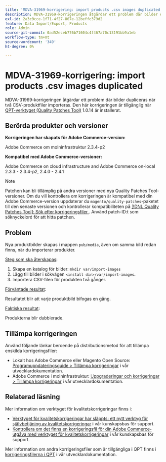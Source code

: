 ```yaml
---
title: 'MDVA-31969-korrigering: import products .csv images duplicated'
description: MDVA-31969-korrigeringen åtgärdar ett problem där bilder dupliceras när två CSV-produktfiler importeras. Den här korrigeringen är tillgänglig när [QPT-verktyget (Quality Patches Tool)](/help/announcements/adobe-commerce-announcements/magento-quality-patches-released-new-tool-to-self-serve-quality-patches.md) 1.0.14 är installerat.
exl-id: 2a3c9cce-1f71-4f27-807e-12beffc379d2
feature: Data Import/Export, Products
role: Admin
source-git-commit: 0ad52eceb776b71604c4f467a70c13191bb9a1eb
workflow-type: tm+mt
source-wordcount: '349'
ht-degree: 0%

---
```


# MDVA-31969-korrigering: import products .csv images duplicated

MDVA-31969-korrigeringen åtgärdar ett problem där bilder dupliceras när två CSV-produktfiler importeras. Den här korrigeringen är tillgänglig när [QPT-verktyget (Quality Patches Tool)](/help/announcements/adobe-commerce-announcements/magento-quality-patches-released-new-tool-to-self-serve-quality-patches.md) 1.0.14 är installerat.

## Berörda produkter och versioner

**Korrigeringen har skapats för Adobe Commerce-version:**

Adobe Commerce om molninfrastruktur 2.3.4-p2

**Kompatibel med Adobe Commerce-versioner:**

Adobe Commerce on cloud infrastructure and Adobe Commerce on-local 2.3.3 - 2.3.4-p2, 2.4.0 - 2.4.1

>[!NOTE]
>
>Patchen kan bli tillämplig på andra versioner med nya Quality Patches Tool-versioner. Om du vill kontrollera om korrigeringen är kompatibel med din Adobe Commerce-version uppdaterar du `magento/quality-patches`-paketet till den senaste versionen och kontrollerar kompatibiliteten på [[!DNL Quality Patches Tool]: Sök efter korrigeringsfiler ](https://devdocs.magento.com/quality-patches/tool.html#patch-grid). Använd patch-ID:t som söknyckelord för att hitta patchen.

## Problem

Nya produktbilder skapas i mappen `pub/media`, även om samma bild redan finns, när du importerar produkter.

<u>Steg som ska återskapas</u>:

1. Skapa en katalog för bilder: `mkdir var/import-images`
1. Lägg till bilder i sökvägen `<install dir>/var/import-images`.
1. Importera CSV-filen för produkten två gånger.

<u>Förväntade resultat</u>:

Resultatet blir att varje produktbild bifogas en gång.

<u>Faktiska resultat</u>:

Produkterna blir dubblerade.

## Tillämpa korrigeringen

Använd följande länkar beroende på distributionsmetod för att tillämpa enskilda korrigeringsfiler:

* Lokalt hos Adobe Commerce eller Magento Open Source: [Programuppdateringsguide > Tillämpa korrigeringar](https://devdocs.magento.com/guides/v2.4/comp-mgr/patching/mqp.html) i vår utvecklardokumentation.
* Adobe Commerce i molninfrastruktur: [Uppgraderingar och korrigeringar > Tillämpa korrigeringar](https://devdocs.magento.com/cloud/project/project-patch.html) i vår utvecklardokumentation.

## Relaterad läsning

Mer information om verktyget för kvalitetskorrigeringar finns i:

* [Verktyget för kvalitetskorrigeringar har släppts: ett nytt verktyg för självbetjäning av kvalitetskorrigeringar](/help/announcements/adobe-commerce-announcements/magento-quality-patches-released-new-tool-to-self-serve-quality-patches.md) i vår kunskapsbas för support.
* [Kontrollera om det finns en korrigeringsfil för din Adobe Commerce-utgåva med verktyget för kvalitetskorrigeringar](/help/support-tools/patches-available-in-qpt-tool/check-patch-for-magento-issue-with-magento-quality-patches.md) i vår kunskapsbas för support.

Mer information om andra korrigeringsfiler som är tillgängliga i QPT finns i [korrigeringsfilerna i QPT](https://devdocs.magento.com/quality-patches/tool.html#patch-grid) i vår utvecklardokumentation.
